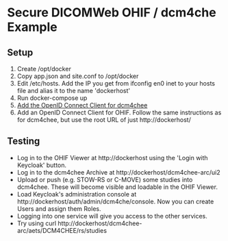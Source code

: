 # Secure DICOMWeb OHIF / dcm4che Example

## Setup
1. Create /opt/docker
2. Copy app.json and site.conf to /opt/docker
3. Edit /etc/hosts. Add the IP you get from ifconfig en0 inet to your hosts file and alias it to the name 'dockerhost'
3. Run docker-compose up
4. [Add the OpenID Connect Client for dcm4chee](https://github.com/dcm4che/dcm4chee-arc-light/wiki/Run-all-archive-services-with-secured-UI-on-a-single-host#register-the-archive-ui-as-oidc-client-in-keycloak)
5. Add an OpenID Connect Client for OHIF. Follow the same instructions as for dcm4chee, but use the root URL of just http://dockerhost/

## Testing
* Log in to the OHIF Viewer at http://dockerhost using the 'Login with Keycloak' button.
* Log in to the dcm4chee Archive at http://dockerhost/dcm4chee-arc/ui2
* Upload or push (e.g. STOW-RS or C-MOVE) some studies into dcm4chee. These will become visible and loadable in the OHIF Viewer.
* Load Keycloak's administration console at http://dockerhost/auth/admin/dcm4che/console. Now you can create Users and assign them Roles.
* Logging into one service will give you access to the other services.
* Try using curl http://dockerhost/dcm4chee-arc/aets/DCM4CHEE/rs/studies